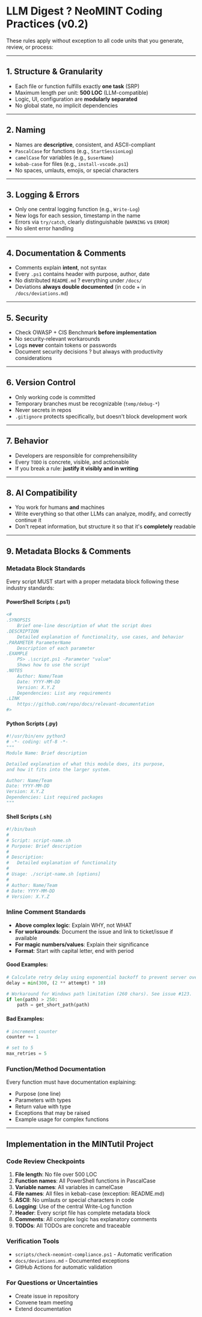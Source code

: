 # LLM Digest ? NeoMINT Coding Practices (v0.2)

These rules apply without exception to all code units that you generate, review, or process:

---

## 1. Structure & Granularity
- Each file or function fulfills exactly **one task** (SRP)
- Maximum length per unit: **500 LOC** (LLM-compatible)
- Logic, UI, configuration are **modularly separated**
- No global state, no implicit dependencies

---

## 2. Naming
- Names are **descriptive**, consistent, and ASCII-compliant
- `PascalCase` for functions (e.g., `StartSessionLog`)
- `camelCase` for variables (e.g., `$userName`)
- `kebab-case` for files (e.g., `install-vscode.ps1`)
- No spaces, umlauts, emojis, or special characters

---

## 3. Logging & Errors
- Only one central logging function (e.g., `Write-Log`)
- New logs for each session, timestamp in the name
- Errors via `try/catch`, clearly distinguishable (`WARNING` vs `ERROR`)
- No silent error handling

---

## 4. Documentation & Comments
- Comments explain **intent**, not syntax
- Every `.ps1` contains header with purpose, author, date
- No distributed `README.md` ? everything under `/docs/`
- Deviations **always double documented** (in code + in `/docs/deviations.md`)

---

## 5. Security
- Check OWASP + CIS Benchmark **before implementation**
- No security-relevant workarounds
- Logs **never** contain tokens or passwords
- Document security decisions ? but always with productivity considerations

---

## 6. Version Control
- Only working code is committed
- Temporary branches must be recognizable (`temp/debug-*`)
- Never secrets in repos
- `.gitignore` protects specifically, but doesn't block development work

---

## 7. Behavior
- Developers are responsible for comprehensibility
- Every `TODO` is concrete, visible, and actionable
- If you break a rule: **justify it visibly and in writing**

---

## 8. AI Compatibility
- You work for humans **and** machines
- Write everything so that other LLMs can analyze, modify, and correctly continue it
- Don't repeat information, but structure it so that it's **completely** readable

---

## 9. Metadata Blocks & Comments

### Metadata Block Standards
Every script MUST start with a proper metadata block following these industry standards:

#### PowerShell Scripts (.ps1)
```powershell
<#
.SYNOPSIS
    Brief one-line description of what the script does
.DESCRIPTION
    Detailed explanation of functionality, use cases, and behavior
.PARAMETER ParameterName
    Description of each parameter
.EXAMPLE
    PS> .\script.ps1 -Parameter "value"
    Shows how to use the script
.NOTES
    Author: Name/Team
    Date: YYYY-MM-DD
    Version: X.Y.Z
    Dependencies: List any requirements
.LINK
    https://github.com/repo/docs/relevant-documentation
#>
```

#### Python Scripts (.py)
```python
#!/usr/bin/env python3
# -*- coding: utf-8 -*-
"""
Module Name: Brief description

Detailed explanation of what this module does, its purpose,
and how it fits into the larger system.

Author: Name/Team
Date: YYYY-MM-DD
Version: X.Y.Z
Dependencies: List required packages
"""
```

#### Shell Scripts (.sh)
```bash
#!/bin/bash
#
# Script: script-name.sh
# Purpose: Brief description
# 
# Description:
#   Detailed explanation of functionality
#
# Usage: ./script-name.sh [options]
# 
# Author: Name/Team
# Date: YYYY-MM-DD
# Version: X.Y.Z
```

### Inline Comment Standards
- **Above complex logic**: Explain WHY, not WHAT
- **For workarounds**: Document the issue and link to ticket/issue if available
- **For magic numbers/values**: Explain their significance
- **Format**: Start with capital letter, end with period

#### Good Examples:
```python
# Calculate retry delay using exponential backoff to prevent server overload.
delay = min(300, (2 ** attempt) * 10)

# Workaround for Windows path limitation (260 chars). See issue #123.
if len(path) > 250:
    path = get_short_path(path)
```

#### Bad Examples:
```python
# increment counter
counter += 1

# set to 5
max_retries = 5
```

### Function/Method Documentation
Every function must have documentation explaining:
- Purpose (one line)
- Parameters with types
- Return value with type
- Exceptions that may be raised
- Example usage for complex functions

---

## Implementation in the MINTutil Project

### Code Review Checkpoints
1. **File length**: No file over 500 LOC
2. **Function names**: All PowerShell functions in PascalCase
3. **Variable names**: All variables in camelCase
4. **File names**: All files in kebab-case (exception: README.md)
5. **ASCII**: No umlauts or special characters in code
6. **Logging**: Use of the central Write-Log function
7. **Header**: Every script file has complete metadata block
8. **Comments**: All complex logic has explanatory comments
9. **TODOs**: All TODOs are concrete and traceable

### Verification Tools
- `scripts/check-neomint-compliance.ps1` - Automatic verification
- `docs/deviations.md` - Documented exceptions
- GitHub Actions for automatic validation

### For Questions or Uncertainties
- Create issue in repository
- Convene team meeting
- Extend documentation
